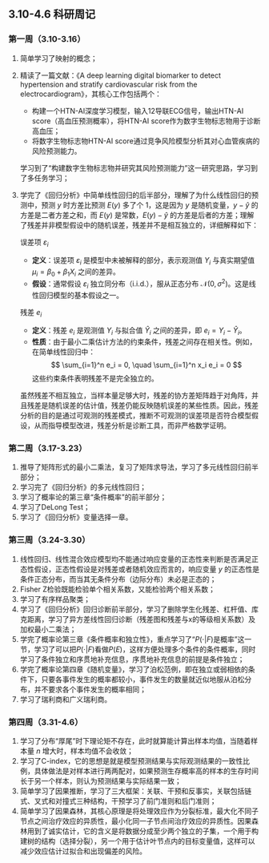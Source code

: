 ## 3.10-4.6 科研周记

### 第一周（3.10-3.16）

1. 简单学习了映射的概念；

2. 精读了一篇文献：《A deep learning digital biomarker to detect hypertension and stratify cardiovascular risk from the electrocardiogram》，其核心工作包括两个：

   * 构建一个HTN-AI深度学习模型，输入12导联ECG信号，输出HTN-AI score（高血压预测概率），将HTN-AI score作为数字生物标志物用于诊断高血压；
   * 将数字生物标志物HTN-AI score通过竞争风险模型分析其对心血管疾病的风险预测能力。

   学习到了“构建数字生物标志物并研究其风险预测能力”这一研究思路，学习到了多任务学习；

3. 学完了《回归分析》中简单线性回归的后半部分，理解了为什么线性回归的预测中，预测 $y$ 时方差比预测 $E(y)$ 多了个 $1$，这是因为 $y$ 是随机变量，$y-\hat{y}$ 的方差是二者方差之和，而 $E(y)$ 是常数，$E(y)-\hat{y}$ 的方差是后者的方差；理解了残差并非模型假设中的随机误差，残差并不是相互独立的，详细解释如下：

   误差项 $\varepsilon_i$
   - **定义**：误差项 $\varepsilon_i$ 是模型中未被解释的部分，表示观测值 $Y_i$ 与真实期望值 $\mu_i = \beta_0 + \beta_1 X_i$ 之间的差异。
   - **假设**：通常假设 $\varepsilon_i$ 独立同分布（i.i.d.），服从正态分布 $\mathcal{N}(0, \sigma^2)$。这是线性回归模型的基本假设之一。

   残差 $e_i$
   - **定义**：残差 $e_i$ 是观测值 $Y_i$ 与拟合值 $\hat{Y}_i$ 之间的差异，即 $e_i = Y_i - \hat{Y}_i$。
   - **性质**：由于最小二乘估计方法的约束条件，残差之间存在相关性。例如，在简单线性回归中：
     $$
     \sum_{i=1}^n e_i = 0, \quad \sum_{i=1}^n x_i e_i = 0
     $$
     这些约束条件表明残差不是完全独立的。
   
   虽然残差不相互独立，当样本量足够大时，残差的协方差矩阵趋于对角阵，并且残差是随机误差的估计值，残差仍能反映随机误差的某些性质。因此，残差分析的目的是通过可观测的残差模式，推断不可观测的误差项是否符合模型假设，从而指导模型改进，残差分析是诊断工具，而非严格数学证明。

### 第二周（3.17-3.23）

1. 推导了矩阵形式的最小二乘法，复习了矩阵求导法，学习了多元线性回归前半部分；
1. 学习完了《回归分析》的多元线性回归；
1. 学习了概率论的第三章“条件概率”的前半部分；
1. 学习了DeLong Test；
1. 学习了《回归分析》变量选择一章。

### 第三周（3.24-3.30）

1. 线性回归、线性混合效应模型均不能通过响应变量的正态性来判断是否满足正态性假设，正态性假设是对残差或者随机效应而言的，响应变量 $y$ 的正态性是条件正态分布，而当其无条件分布（边际分布）未必是正态的；
1. Fisher Z检验既能检验单个相关系数，又能检验两个相关系数；
1. 学习了有序样品聚类；
1. 学习了《回归分析》回归诊断前半部分，学习了删除学生化残差、杠杆值、库克距离，学习了异方差线性回归诊断（残差图和残差与x的等级相关系数）及加权最小二乘法；
1. 学完了概率论第三章《条件概率和独立性》，重点学习了“$P(\cdot|F)$是概率”这一节，学习了可以把$P(\cdot|F)$看做$P(E)$，这样方便处理多个条件的条件概率，同时学习了条件独立和序贯地补充信息，序贯地补充信息的前提是条件独立；
1. 学完了概率论第四章《随机变量》，学习了泊松范例，即在独立或弱相依的条件下，只要各事件发生的概率都较小，事件发生的数量就近似地服从泊松分布，并不要求各个事件发生的概率相同；
1. 学习了瑞利商和广义瑞利商。

### 第四周（3.31-4.6）

1. 学习了分布“厚尾”时下理论矩不存在，此时就算能计算出样本均值，当随着样本量 $n$ 增大时，样本均值不会收敛；
1. 学习了C-index，它的思想是就是模型预测结果与实际观测结果的一致性比例，具体做法是对样本进行两两配对，如果预测生存概率高的样本的生存时间长于另一个样本，则认为预测结果与实际结果一致；
1. 简单学习了因果推断，学习了三大框架：关联、干预和反事实，关联包括链式、叉式和对撞式三种结构，干预学习了前门准则和后门准则；
1. 简单学习了因果森林，其核心原理是将处理效应作为分裂标准，最大化不同子节点之间治疗效应的异质性，最小化同一子节点间治疗效应的异质性。因果森林用到了诚实估计，它的含义是将数据分成至少两个独立的子集，一个用于构建树的结构（选择分裂），另一个用于估计叶节点内的目标变量值，这样可以减少效应估计过拟合和出现偏差的风险。
